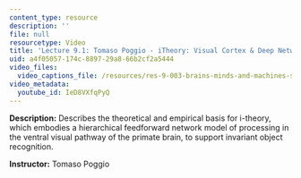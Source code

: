 ```yaml
---
content_type: resource
description: ''
file: null
resourcetype: Video
title: 'Lecture 9.1: Tomaso Poggio - iTheory: Visual Cortex & Deep Networks'
uid: a4f05057-174c-8897-29a8-66b2cf2a5444
video_files:
  video_captions_file: /resources/res-9-003-brains-minds-and-machines-summer-course-summer-2015/unit-9.-theory-of-intelligence/lecture-9.1-tomaso-poggio-itheory-visual-cortex-deep-networks/IeD8VXfqPyQ.vtt
video_metadata:
  youtube_id: IeD8VXfqPyQ
---
```


**Description:** Describes the theoretical and empirical basis for i-theory, which embodies a hierarchical feedforward network model of processing in the ventral visual pathway of the primate brain, to support invariant object recognition.

**Instructor:** Tomaso Poggio